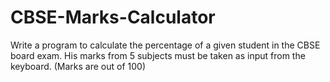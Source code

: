 # CBSE-Marks-Calculator
Write a program to calculate the percentage of a given student in the CBSE board exam. His marks from 5 subjects must be taken as input from the keyboard. (Marks are out of 100)


